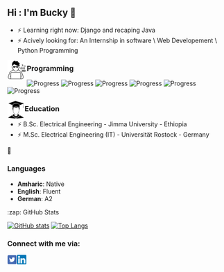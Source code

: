 ## Hi : I'm Bucky 👋

- ⚡ Learning right now: Django and recaping Java
- ⚡ Acively looking for: An Internship in software \ Web Developement \ Python Programming


<p> <img align="left" alt="Twitter" width="45px" src="programmer.jpg" /><h3>Programming</h3></p>

![Progress](https://progress-bar.dev/85/?title=Python)
![Progress](https://progress-bar.dev/80/?title=Java)
![Progress](https://progress-bar.dev/60/?title=CPP)
![Progress](https://progress-bar.dev/55/?title=Javascript)
![Progress](https://progress-bar.dev/95/?title=HTML)
![Progress](https://progress-bar.dev/90/?title=CSS)

<p> <img align="left" alt="Twitter" width="40px" src="degree.jpg" /><h3>Education</h3></p>

- ⚡ B.Sc. Electrical Engineering - Jimma University - Ethiopia</li>
- ⚡ M.Sc. Electrical Engineering (IT) - Universität Rostock - Germany</li>


<p>💬<h3>Languages</h3></p>

- **Amharic**: Native<br>
- **English**: Fluent<br>
- **German**: A2

<summary>:zap: GitHub Stats</summary>

<span>[![GitHub stats](https://github-readme-stats.vercel.app/api?username=BeTKH)](https://github.com/anuraghazra/github-readme-stats)</span>
<span>[![Top Langs](https://github-readme-stats.vercel.app/api/top-langs/?username=BeTKH&layout=compact)](https://github.com/anuraghazra/github-readme-stats)</span>

### Connect with me via:

[<img align="left" alt="Twitter" width="22px" src="twitter.jpg" />][twitter]
[<img align="left" alt="LinkedIn" width="22px" src="linked.png" />][linkedin]



[twitter]: https://twitter.com/beck_tkh
[linkedin]: https://www.linkedin.com/in/bekalu-tadesse-1902b3122/
